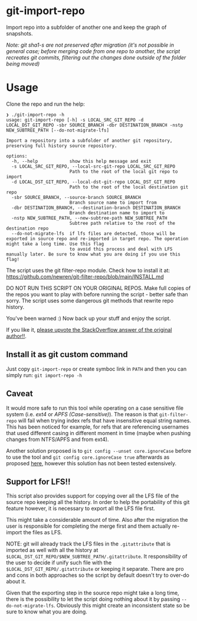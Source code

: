 # git-import-repo

Import repo into a subfolder of another one and keep the graph of snapshots. 

*Note: git sha1-s are not preserved after migration (it's not possible in general case; before merging code from one repo to another, the script recreates git commits, filtering out the changes done outside of the folder being moved)*

# Usage

Clone the repo and run the help:

```shell
❯ ./git-import-repo -h
usage: git-import-repo [-h] -s LOCAL_SRC_GIT_REPO -d LOCAL_DST_GIT_REPO -sbr SOURCE_BRANCH -dbr DESTINATION_BRANCH -nstp NEW_SUBTREE_PATH [--do-not-migrate-lfs]

Import a repository into a subfolder of another git repository, preserving full history source repository.

options:
  -h, --help            show this help message and exit
  -s LOCAL_SRC_GIT_REPO, --local-src-git-repo LOCAL_SRC_GIT_REPO
                        Path to the root of the local git repo to import
  -d LOCAL_DST_GIT_REPO, --local-dst-git-repo LOCAL_DST_GIT_REPO
                        Path to the root of the local destination git repo
  -sbr SOURCE_BRANCH, --source-branch SOURCE_BRANCH
                        Branch source name to import from
  -dbr DESTINATION_BRANCH, --destination-branch DESTINATION_BRANCH
                        Branch destination name to import to
  -nstp NEW_SUBTREE_PATH, --new-subtree-path NEW_SUBTREE_PATH
                        Subtree path relative to the root of the destination repo
  --do-not-migrate-lfs  if lfs files are detected, those will be exported in source repo and re-imported in target repo. The operation might take a long time. Use this flag
                        to avoid this process and deal with LFS manually later. Be sure to know what you are doing if you use this flag!
```

The script uses the git filter-repo module. Check how to install it at: https://github.com/newren/git-filter-repo/blob/main/INSTALL.md

DO NOT RUN THIS SCRIPT ON YOUR ORIGINAL REPOS. Make full copies of the repos you want to play with before running the script - better safe than sorry. The script uses some dangerous git methods that rewrite repo history.

You've been warned :) Now back up your stuff and enjoy the script.

If you like it, [please upvote the StackOverflow answer of the original author!!](https://stackoverflow.com/a/47081782/245966).

## Install it as git custom command
Just copy `git-import-repo` or create symboc link in `PATH` and then you can simply run: `git import-repo -h`

## Caveat
It would more safe to run this tool while operating on a case sensitive file system (i.e. _ext4_ or _APFS (Case-sensitive)_). The reason is that `git-filter-repo` will fail when trying index refs that have insensitive equal string names. 
This has been noticed for example, for refs that are referencing usernames that used different casing in different moment in time (maybe when pushing changes from NTFS/APFS and from ext4).

Another solution proposed is to `git config --unset core.ignoreCase` before to use the tool and `git config core.ignoreCase true` afterwards as proposed [here](https://github.com/newren/git-filter-repo/issues/24#issuecomment-559540052), however this solution has not been tested extensively.

## Support for LFS!!

This script also provides support for copying over all the LFS file of the source repo keeping all the history. In order to help the portability of this git feature however, it is necessary to export all the LFS file first.

This might take a considerable amount of time. Also after the migration the user is responsible for completing the merge first and them actually re-import the files as LFS.

NOTE: git will already track the LFS files in the `.gitattribute` that is imported as well with all the history at `$LOCAL_DST_GIT_REPO/$NEW_SUBTREE_PATH/.gitattribute`. It responsibility of the user to decide if unify such file with the `$LOCAL_DST_GIT_REPO/.gitattribute` or keeping it separate. There are pro and cons in both approaches so the script by default doesn't try to over-do about it.

Given that the exporting step in the source repo might take a long time, there is the possibility to let the script doing nothing about it by passing `--do-not-migrate-lfs`. Obviously this might create an inconsistent state so be sure to know what you are doing.

